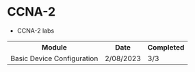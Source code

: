 # CCNA-2
- CCNA-2 labs

<table>
  <tr style="width: 100px">
    <th>Module</th>
    <th>Date</th>
    <th>Completed</th>
  </tr>
  <tr>
    <td>Basic Device Configuration</td>
    <td>2/08/2023</td>
    <td>3/3</td>
  </tr>
</table>

